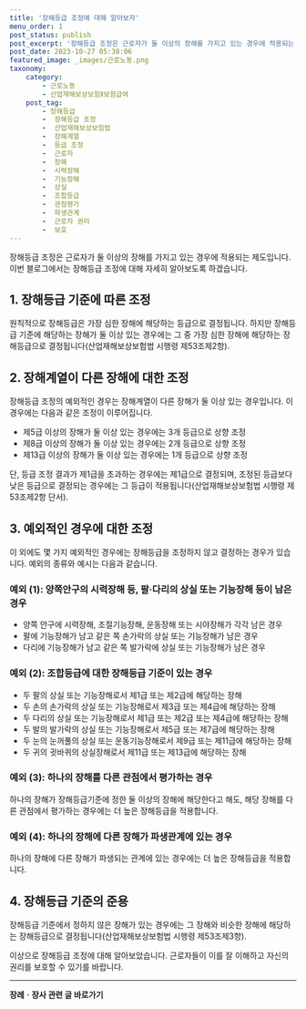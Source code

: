 ```yaml
---
title: '장해등급 조정에 대해 알아보자'
menu_order: 1
post_status: publish
post_excerpt: '장해등급 조정은 근로자가 둘 이상의 장해를 가지고 있는 경우에 적용되는 제도입니다. 이번 블로그에서는 장해등급 조정에 대해 자세히 알아보도록 하겠습니다.'
post_date: 2023-10-27 05:38:06
featured_image: _images/근로노동.png
taxonomy:
    category:
        - 근로노동
        - 산업재해보상보험Ⅱ보험급여
    post_tag:
        - 장해등급
        -  장해등급 조정
        -  산업재해보상보험법
        -  장해계열
        -  등급 조정
        -  근로자
        -  장해
        -  시력장해
        -  기능장해
        -  상실
        -  조합등급
        -  관점평가
        -  파생관계
        -  근로자 권리
        -  보호
---
```



장해등급 조정은 근로자가 둘 이상의 장해를 가지고 있는 경우에 적용되는 제도입니다. 이번 블로그에서는 장해등급 조정에 대해 자세히 알아보도록 하겠습니다.

## 1. 장해등급 기준에 따른 조정

원칙적으로 장해등급은 가장 심한 장해에 해당하는 등급으로 결정됩니다. 하지만 장해등급 기준에 해당하는 장해가 둘 이상 있는 경우에는 그 중 가장 심한 장해에 해당하는 장해등급으로 결정됩니다(산업재해보상보험법 시행령 제53조제2항).

## 2. 장해계열이 다른 장해에 대한 조정

장해등급 조정의 예외적인 경우는 장해계열이 다른 장해가 둘 이상 있는 경우입니다. 이 경우에는 다음과 같은 조정이 이루어집니다.

- 제5급 이상의 장해가 둘 이상 있는 경우에는 3개 등급으로 상향 조정
- 제8급 이상의 장해가 둘 이상 있는 경우에는 2개 등급으로 상향 조정
- 제13급 이상의 장해가 둘 이상 있는 경우에는 1개 등급으로 상향 조정

단, 등급 조정 결과가 제1급을 초과하는 경우에는 제1급으로 결정되며, 조정된 등급보다 낮은 등급으로 결정되는 경우에는 그 등급이 적용됩니다(산업재해보상보험법 시행령 제53조제2항 단서).

## 3. 예외적인 경우에 대한 조정

이 외에도 몇 가지 예외적인 경우에는 장해등급을 조정하지 않고 결정하는 경우가 있습니다. 예외의 종류와 예시는 다음과 같습니다.

### 예외 (1): 양쪽안구의 시력장해 등, 팔·다리의 상실 또는 기능장해 등이 남은 경우

- 양쪽 안구에 시력장해, 조절기능장해, 운동장해 또는 시야장해가 각각 남은 경우
- 팔에 기능장해가 남고 같은 쪽 손가락의 상실 또는 기능장해가 남은 경우
- 다리에 기능장해가 남고 같은 쪽 발가락에 상실 또는 기능장해가 남은 경우

### 예외 (2): 조합등급에 대한 장해등급 기준이 있는 경우

- 두 팔의 상실 또는 기능장해로서 제1급 또는 제2급에 해당하는 장해
- 두 손의 손가락의 상실 또는 기능장해로서 제3급 또는 제4급에 해당하는 장해
- 두 다리의 상실 또는 기능장해로서 제1급 또는 제2급 또는 제4급에 해당하는 장해
- 두 발의 발가락의 상실 또는 기능장해로서 제5급 또는 제7급에 해당하는 장해
- 두 눈의 눈꺼풀의 상실 또는 운동기능장해로서 제9급 또는 제11급에 해당하는 장해
- 두 귀의 귓바퀴의 상실장해로서 제11급 또는 제13급에 해당하는 장해

### 예외 (3): 하나의 장해를 다른 관점에서 평가하는 경우

하나의 장해가 장해등급기준에 정한 둘 이상의 장해에 해당한다고 해도, 해당 장해를 다른 관점에서 평가하는 경우에는 더 높은 장해등급을 적용합니다.

### 예외 (4): 하나의 장해에 다른 장해가 파생관계에 있는 경우

하나의 장해에 다른 장해가 파생되는 관계에 있는 경우에는 더 높은 장해등급을 적용합니다.

## 4. 장해등급 기준의 준용

장해등급 기준에서 정하지 않은 장해가 있는 경우에는 그 장해와 비슷한 장해에 해당하는 장해등급으로 결정됩니다(산업재해보상보험법 시행령 제53조제3항).

이상으로 장해등급 조정에 대해 알아보았습니다. 근로자들이 이를 잘 이해하고 자신의 권리를 보호할 수 있기를 바랍니다.
<!-- wp:separator -->
<hr class="wp-block-separator has-alpha-channel-opacity"/>
<!-- /wp:separator -->

<!-- wp:group {"backgroundColor":"base","layout":{"type":"constrained"}} -->
<div class="wp-block-group has-base-background-color has-background"><!-- wp:paragraph {"align":"center","fontSize":"medium"} -->
<p class="has-text-align-center has-large-font-size"><strong>장례ㆍ장사 관련 글 바로가기</strong></p>
<!-- /wp:paragraph -->


<!-- wp:latest-posts
{"categories":[{"id":1553,"count":19,"description":"","link":"https://uknowlaw.com/category/%ec%9e%a5%eb%a1%80%e3%86%8d%ec%9e%a5%ec%82%ac/","name":"장례ㆍ장사","slug":"장례ㆍ장사","taxonomy":"category","parent":0,"meta":[],"_links":{"self":[{"href":"https://uknowlaw.com/wp-json/wp/v2/categories/1553"}],"collection":[{"href":"https://uknowlaw.com/wp-json/wp/v2/categories"}],"about":[{"href":"https://uknowlaw.com/wp-json/wp/v2/taxonomies/category"}],"wp:post_type":[{"href":"https://uknowlaw.com/wp-json/wp/v2/posts?categories=1553"}],"curies":[{"name":"wp","href":"https://api.w.org/{rel}","templated":true}]}}],"postsToShow":100,"excerptLength":28,"postLayout":"grid","columns":2,"featuredImageAlign":"left","featuredImageSizeSlug":"large","fontSize":18px} /--></div>
<!-- /wp:group -->